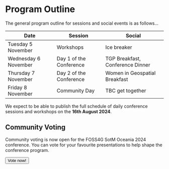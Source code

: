 # Program Outline

The general program outline for sessions and social events is as follows...

<!--All asterixed events can be bought via the register page either at the time of registering or after.-->

| Date                 | Session                 | Social                           |
| -------------------- | ----------------------- | -------------------------------- |
| Tuesday 5 November   | Workshops               | Ice breaker                      |
| Wednesday 6 November | Day 1 of the Conference | TGP Breakfast, Conference Dinner |
| Thursday 7 November  | Day 2 of the Conference | Women in Geospatial Breakfast    |
| Friday 8 November    | Community Day           | TBC get together                 |

We expect to be able to publish the full schedule of daily conference sessions and workshops on the **16th August 2024**.

<!-- ## Want to be part of our Program?

Presentations and Workshops are the beating heart of the FOSS4G SotM Oceania conference. They offer a platform for experts to share ground-breaking research, innovative ideas, and practical solutions. By attending presentations, attendees gain valuable insights into the latest developments in the FOSS4G arena, learn from leading professionals, and spark inspiration for attendees own work. They also foster discussion and debate, allowing attendees to connect with colleagues, ask questions, and exchange perspectives, propelling the entire FOSS4G SotM Oceania community forward.

For more information visit our [Call for Papers](/#/call-for-papers) page. -->

## Community Voting

Community voting is now open for the FOSS4G SotM Oceania 2024 conference. You can vote for your favourite presentations to help shape the conference program.

<button target="https://talks.osgeo.org/foss4g-sotm-oceania-2024/p/voting/signup/">
    Vote now!
</button>